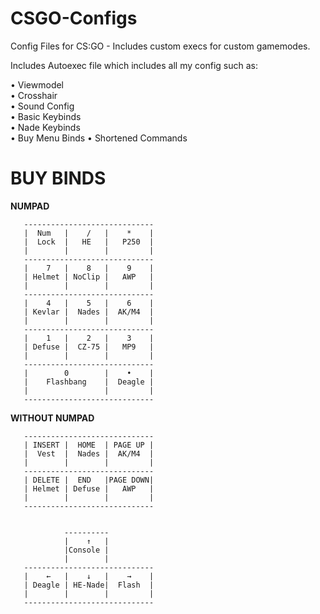 # CSGO-Configs
Config Files for CS:GO - Includes custom execs for custom gamemodes.

Includes Autoexec file which includes all my config such as:

  • Viewmodel          
  • Crosshair          
  • Sound Config       
  • Basic Keybinds     
  • Nade Keybinds      
  • Buy Menu Binds 
  • Shortened Commands 
  
# BUY BINDS
**NUMPAD** 
```
   -----------------------------
   |  Num   |    /   |    *    |  
   |  Lock  |   HE   |   P250  |
   |        |        |         |
   -----------------------------
   |    7   |    8   |    9    |  
   | Helmet | NoClip |   AWP   |
   |        |        |         |
   -----------------------------
   |    4   |    5   |    6    |  
   | Kevlar |  Nades |  AK/M4  |
   |        |        |         |
   -----------------------------
   |    1   |    2   |    3    |  
   | Defuse |  CZ-75 |   MP9   |
   |        |        |         |
   -----------------------------
   |        0        |    •    |  
   |    Flashbang    |  Deagle |
   |                 |         |
   -----------------------------
```

**WITHOUT NUMPAD**
```
   -----------------------------
   | INSERT |  HOME  | PAGE UP |  
   |  Vest  |  Nades |  AK/M4  |
   |        |        |         |
   -----------------------------
   | DELETE |  END   |PAGE DOWN|  
   | Helmet | Defuse |   AWP   |
   |        |        |         |
   -----------------------------


            ----------
            |    ↑   |  
            |Console |
            |        |
   -----------------------------
   |    ←   |    ↓   |    →    |  
   | Deagle | HE-Nade|  Flash  |
   |        |        |         |
   -----------------------------
```

